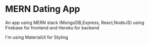 # MERN Dating App

An app using MERN stack (MongoDB,Express, React,NodeJS) using Firebase for frontend and Heroku for backend

I'm using MaterialUI for Styling